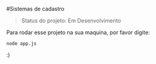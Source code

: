 #Sistemas de cadastro

>Status do projeto: Em Desenvolvimento

Para rodar esse projeto na sua maquina, por favor digite:

```
node app.js
```

:)